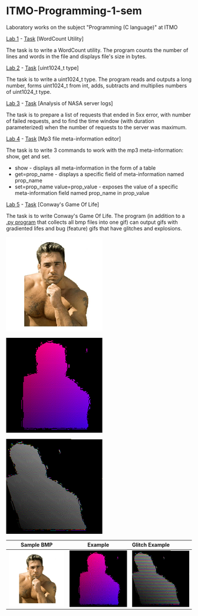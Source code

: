 # ITMO-Programming-1-sem

Laboratory works on the subject "Programming (C language)" at ITMO

[Lab 1](https://github.com/shvetsovart/ITMO-Programming-1-sem/blob/lab1/lab1.c "Lab 1") - [Task](https://github.com/shvetsovart/ITMO-Programming-1-sem/blob/main/C.%20%D0%9B%D0%B0%D0%B1%D0%BE%D1%80%D0%B0%D1%82%D0%BE%D1%80%D0%BD%D0%B0%D1%8F%20%D1%80%D0%B0%D0%B1%D0%BE%D1%82%D0%B0%201.%20%D0%A3%D1%82%D0%B8%D0%BB%D0%B8%D1%82%D0%B0%20WordCount.pdf "Task") [WordCount Utility]

The task is to write a WordCount utility. The program counts the number of lines and words in the file and displays file's size in bytes.

[Lab 2](https://github.com/shvetsovart/ITMO-Programming-1-sem/blob/lab2/lab2.cpp "Lab 2") - [Task](https://github.com/shvetsovart/ITMO-Programming-1-sem/blob/main/C.%20%D0%9B%D0%B0%D0%B1%D0%BE%D1%80%D0%B0%D1%82%D0%BE%D1%80%D0%BD%D0%B0%D1%8F%20%D1%80%D0%B0%D0%B1%D0%BE%D1%82%D0%B0%202.%20uint1024_t.pdf "Task") [uint1024_t type]

The task is to write a uint1024_t type. The program reads and outputs a long number, forms uint1024_t from int, adds, subtracts and multiplies numbers of uint1024_t type.

[Lab 3](https://github.com/shvetsovart/ITMO-Programming-1-sem/blob/lab3/lab3.cpp "Lab 3") - [Task](https://github.com/shvetsovart/ITMO-Programming-1-sem/blob/main/C.%20%D0%9B%D0%B0%D0%B1%D0%BE%D1%80%D0%B0%D1%82%D0%BE%D1%80%D0%BD%D0%B0%D1%8F%20%D1%80%D0%B0%D0%B1%D0%BE%D1%82%D0%B0%203.%20%D0%90%D0%BD%D0%B0%D0%BB%D0%B8%D0%B7%20%D0%BB%D0%BE%D0%B3%D0%BE%D0%B2%20%D1%81%D0%B5%D1%80%D0%B2%D0%B5%D1%80%D0%B0.pdf "Task") [Analysis of NASA server logs]

The task is to prepare a list of requests that ended in 5xx error, with number of failed requests, and to find the time window (with duration parameterized) when the number of requests to the server was maximum.

[Lab 4](https://github.com/shvetsovart/ITMO-Programming-1-sem/blob/lab4/lab4.c "Lab 4") - [Task](https://github.com/shvetsovart/ITMO-Programming-1-sem/blob/main/C.%20%D0%9B%D0%B0%D0%B1%D0%BE%D1%80%D0%B0%D1%82%D0%BE%D1%80%D0%BD%D0%B0%D1%8F%20%D1%80%D0%B0%D0%B1%D0%BE%D1%82%D0%B0%204.%20%D0%A0%D0%B5%D0%B4%D0%B0%D0%BA%D1%82%D0%BE%D1%80%20%D0%BC%D0%B5%D1%82%D0%B0%D1%82%D0%B8%D0%BD%D1%84%D0%BE%D1%80%D0%BC%D0%B0%D1%86%D0%B8%D0%B8%20mp3.pdf "Task") [Mp3 file meta-information editor]

The task is to write 3 commands to work with the mp3 meta-information: show, get and set. 
- show - displays all meta-information in the form of a table
- get=prop_name - displays a specific field of meta-information named prop_name
- set=prop_name value=prop_value - exposes the value of a specific meta-information field named prop_name in prop_value

[Lab 5](https://github.com/shvetsovart/ITMO-Programming-1-sem/blob/lab5/lab5.c "Lab 5") - [Task](https://github.com/shvetsovart/ITMO-Programming-1-sem/blob/main/C.%20%D0%9B%D0%B0%D0%B1%D0%BE%D1%80%D0%B0%D1%82%D0%BE%D1%80%D0%BD%D0%B0%D1%8F%20%D1%80%D0%B0%D0%B1%D0%BE%D1%82%D0%B0%205.%20%D0%98%D0%B3%D1%80%D0%B0%20%D0%B6%D0%B8%D0%B7%D0%BD%D1%8C.pdf "Task") [Conway's Game Of Life]

The task is to write Conway's Game Of Life. The program (in addition to a [.py program](https://github.com/shvetsovart/ITMO-Programming-1-sem/blob/lab5/bmptogif.py ".py program") that collects all bmp files into one gif) can output gifs with gradiented lifes and bug (feature) gifs that have glitches and explosions.

![Sample BMP](https://github.com/shvetsovart/ITMO-Programming-1-sem/blob/main/sample1.bmp)

![Example](https://github.com/shvetsovart/ITMO-Programming-1-sem/blob/main/example.gif)

![Glitch Example](https://github.com/shvetsovart/ITMO-Programming-1-sem/blob/main/homer.gif)

Sample BMP                                                                        |  Example                                                                          | Glitch Example |
:--------------------------------------------------------------------------------:|:---------------------------------------------------------------------------------:|:-----------------------------------------------------|
![](https://github.com/shvetsovart/ITMO-Programming-1-sem/blob/main/sample1.bmp)  |  ![](https://github.com/shvetsovart/ITMO-Programming-1-sem/blob/main/example.gif) | ![](https://github.com/shvetsovart/ITMO-Programming-1-sem/blob/main/homer.gif)
